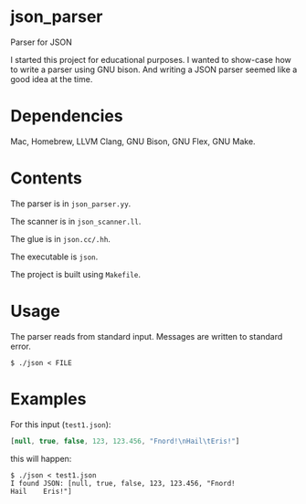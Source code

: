 # json_parser
Parser for JSON

I started this project for educational purposes.
I wanted to show-case how to write a parser using GNU bison.
And writing a JSON parser seemed like a good idea at the time.

# Dependencies
Mac,
Homebrew,
LLVM Clang,
GNU Bison,
GNU Flex,
GNU Make.

# Contents

The parser is in `json_parser.yy`.

The scanner is in `json_scanner.ll`.

The glue is in `json.cc/.hh`.

The executable is `json`.

The project is built using `Makefile`.

# Usage
The parser reads from standard input.
Messages are written to standard error.
```ShellSession
$ ./json < FILE
```

# Examples
For this input (`test1.json`):
```JavaScript
[null, true, false, 123, 123.456, "Fnord!\nHail\tEris!"]
```
this will happen:
```ShellSession
$ ./json < test1.json
I found JSON: [null, true, false, 123, 123.456, "Fnord!
Hail	Eris!"]
```
